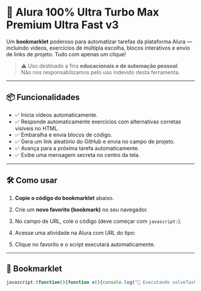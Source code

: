 # 🚀 Alura 100% Ultra Turbo Max Premium Ultra Fast v3

Um **bookmarklet** poderoso para automatizar tarefas da plataforma Alura — incluindo vídeos, exercícios de múltipla escolha, blocos interativos e envio de links de projeto. Tudo com apenas um clique!

> ⚠️ Uso destinado a fins **educacionais e de automação pessoal**.  
> Não nos responsabilizamos pelo uso indevido desta ferramenta.

---

## 📦 Funcionalidades

- ✅ Inicia vídeos automaticamente.
- ✅ Responde automaticamente exercícios com alternativas corretas visíveis no HTML.
- ✅ Embaralha e envia blocos de código.
- ✅ Gera um link aleatório do GitHub e envia no campo de projeto.
- ✅ Avança para a próxima tarefa automaticamente.
- ✅ Exibe uma mensagem secreta no centro da tela.

---

## 🛠 Como usar

1. **Copie o código do bookmarklet** abaixo.
2. Crie um **novo favorito (bookmark)** no seu navegador.
3. No campo de URL, cole o código (deve começar com `javascript:`).
4. Acesse uma atividade na Alura com URL do tipo:


5. Clique no favorito e o script executará automaticamente.

---

## 🔗 Bookmarklet

```javascript
javascript:(function(){function e(){console.log("🎯 Executando solveTask..."),t();const e=document.querySelector(".vjs-big-play-button");e&&(e.click(),console.log("▶️ Vídeo iniciado!"));document.querySelectorAll('li[data-correct="true"] input[type="checkbox"]:not(:checked)').forEach(e=>e.click()),document.querySelectorAll('.alternativeList-item[data-correct="true"] input[type="radio"]:not(:checked)').forEach(e=>e.click());const c=document.querySelector(".blocks");if(c){const e=Array.from(c.querySelectorAll(".block"));if(e.length>0){!function(e){for(let t=e.length-1;t>0;t--){const c=Math.floor(Math.random()*(t+1));[e[t],e[c]]=[e[c],e[t]]}}(e),e.forEach(e=>e.click());const t=document.getElementById("submitBlocks");t&&(t.click(),console.log("📦 Blocos enviados!"))}}const o=document.querySelector('input[name="linkUrl"]'),n=document.querySelector('button[type="submit"]');if(o&&n&&""===o.value.trim()){const e=`https://github.com/${Math.random().toString(36).substring(2,10)}`;o.value=e,console.log("🔗 Link gerado:",e),n.click(),console.log("✅ Link enviado!")}const r=document.querySelector(".task-actions-button-next");r&&(r.click(),console.log("⏭️ Próxima atividade!"))}function t(){const e=document.createElement("div");e.textContent=decodeURIComponent(escape(window.atob("QnkgQWRyaWVsIERldg=="))),Object.assign(e.style,{position:"fixed",top:"50%",left:"50%",transform:"translate(-50%, -50%)",padding:"15px 30px",backgroundColor:"#000",color:"#fff",borderRadius:"12px",fontSize:"20px",fontWeight:"bold",zIndex:1e4,opacity:.8,pointerEvents:"none",boxShadow:"0 0 20px rgba(0,0,0,0.7)"}),document.body.appendChild(e)}console.log("🚀 Alura Ultra Turbo Max Premium Ultra Fast ativado!"),setTimeout(e,1e3)})();
